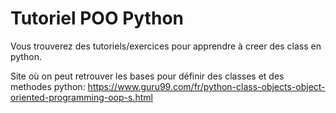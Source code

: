 # Tutoriel POO Python
Vous trouverez des tutoriels/exercices pour apprendre à creer des class en python.

Site où on peut retrouver les bases pour définir des classes et des methodes python:
https://www.guru99.com/fr/python-class-objects-object-oriented-programming-oop-s.html
